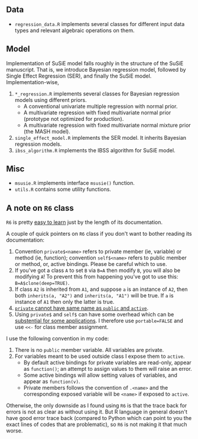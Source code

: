 ## Data

- `regression_data.R` implements several classes for different input data types and relevant algebraic operations on them.

## Model

Implementation of SuSiE model falls roughly in the structure of the SuSiE manuscript.
That is, we introduce Bayesian regression model,
followed by Single Effect Regression (SER), and finally the SuSiE model.
Implementation-wise,

1. `*_regression.R` implements several classes for Bayesian regression models using different priors.
    - A conventional univariate multiple regression with normal prior.
    - A multivariate regression with fixed multivariate normal prior (prototype not optimized for production).
    - A multivariate regression with fixed multivariate normal mixture prior (the MASH model).
2. `single_effect_model.R` implements the SER model. It inherits Bayesian regression models.
3. `ibss_algorithm.R` implements the IBSS algorithm for SuSiE model.

## Misc

- `msusie.R` implements interface `msusie()` function.
- `utils.R` contains some utility functions.

## A note on `R6` class

`R6` is pretty [easy to learn](https://r6.r-lib.org/articles/Introduction.html) just by the length of its documentation.

A couple of quick pointers on `R6` class if you don't want to bother reading its documentation:

1. Convention `private$<name>` refers to private member (ie, variable) or method (ie, function); convention `self$<name>` refers to public member or method, or, active bindings. Please be careful which to use.
2. If you've got a class `A` to set `B` via `B=A` then modify `B`, you will also be modifying `A`! To prevent this from happening you've got to use this: `B=A$clone(deep=TRUE)`.
3. If class `A2` is inherited from `A1`, and suppose `a` is an instance of `A2`, then both `inherits(a, "A2")` and `inherits(a, "A1")` will be true. If `a` is instance of `A1` then only the latter is true.
4. [`private` cannot have same name as `public` and `active`](https://github.com/r-lib/R6/issues/200).
5. Using `private$` and `self$` can have some overhead which can be [substential for some applications](https://github.com/r-lib/R6/issues/212). I therefore use `portable=FALSE` and use `<<-` for class member assignment.

I use the following convention in my code:

1. There is no `public` member variable. All variables are private.
2. For variables meant to be used outside class I expose them to `active`.
    - By default active bindings for private variables are read-only, appear as `function()`; an attempt to assign values to them will raise an error.
    - Some active bindings will allow setting values of variables, and appear as `function(v)`.
    - Private members follows the convention of `.<name>` and the corresponding exposed variable will be `<name>` if exposed to `active`.

Otherwise, the only downside as I found using `R6` is that the trace back for errors is not as clear as without using it. But R language in general doesn't have good error trace back (compared to Python which can point to you the exact lines of codes that are problematic), so `R6` is not making it that much worse.
